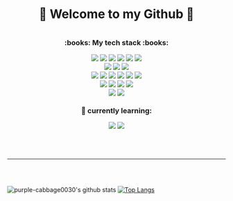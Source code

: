 <h1 align='center'> 🥰 Welcome to my Github 🥰 <h1>

  <h3 align='center'>:books: My tech stack :books: </p>
<img src="https://img.shields.io/badge/Python-3776AB?logo=Python&logoColor=white"/>
<img src="https://img.shields.io/badge/pandas-150458?logo=pandas&logoColor=white"/></a>
<img src="https://img.shields.io/badge/Flask-000000?logo=Flask&logoColor=white"/></a>
<img src="https://img.shields.io/badge/Django-092E20?logo=Django&logoColor=white"/></a>
<img src="https://img.shields.io/badge/Selenium-43B02A?logo=Selenium&logoColor=white"/></a>
<img src="https://img.shields.io/badge/BeatifulSoup-59666C?logo=&logoColor=white"/></a>
<br>
<img src="https://img.shields.io/badge/scikitlearn-F7931E?logo=scikitlearn&logoColor=white"/>
<img src="https://img.shields.io/badge/TensorFlow-FF6F00?logo=TensorFlow&logoColor=white"/>
<img src="https://img.shields.io/badge/OpenCV-5C3EE8?logo=OpenCV&logoColor=white"/>
<br>
<img src="https://img.shields.io/badge/Oracle DB-F80000?logo=Oracle&logoColor=white"/>
<img src="https://img.shields.io/badge/MySQL DB-4479A1?logo=MySQL&logoColor=white"/></a>
<img src="https://img.shields.io/badge/Elasticsearch-005571?logo=Elasticsearch&logoColor=white"/></a>
<img src="https://img.shields.io/badge/Kibana-005571?logo=Kibana&logoColor=white"/></a>
<img src="https://img.shields.io/badge/Logstash-005571?logo=Logstash&logoColor=white"/></a>
<img src="https://img.shields.io/badge/Filebeat-005571?logo=&logoColor=white"/></a>
<br>
<img src="https://img.shields.io/badge/-JavaScript-%23F7DF1E?logo=JavaScript&logoColor=white"/>     
<img src="https://img.shields.io/badge/-HTML-%23E34F26?logo=HTML5&logoColor=white"/>     
<img src="https://img.shields.io/badge/-CSS-%231572B6?logo=CSS3&logoColor=white"/>
<img src="https://img.shields.io/badge/Figma-F24E1E?logo=Figma&logoColor=white"/>
<br>
<img src="https://img.shields.io/badge/AWS-232F3E?logo=Amazon AWS&logoColor=white"/>
<img src="https://img.shields.io/badge/Docker-2496ED?logo=Docker&logoColor=white"/>
<br><br>
 📝 currently learning:</p>
<img src="https://img.shields.io/badge/Java-007396?logo=Java&logoColor=white"/>
<img src="https://img.shields.io/badge/spring-6DB33F?logo=spring&logoColor=white"/></h3>

<br><br><hr><br><br>

![purple-cabbage0030's github stats](https://github-readme-stats.vercel.app/api?username=purple-cabbage0030&show_icons=true&hide_title=true&theme=midnight-purple&hide=issues)
[![Top Langs](https://github-readme-stats.vercel.app/api/top-langs/?username=purple-cabbage0030&layout=compact&theme=midnight-purple)](https://github.com/purple-cabbage0030/github-readme-stats)









